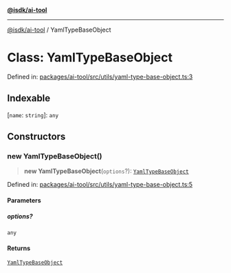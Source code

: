 [**@isdk/ai-tool**](../README.md)

***

[@isdk/ai-tool](../globals.md) / YamlTypeBaseObject

# Class: YamlTypeBaseObject

Defined in: [packages/ai-tool/src/utils/yaml-type-base-object.ts:3](https://github.com/isdk/ai-tool.js/blob/83a1524a1644365964efc043a7a7991d8fd46b49/src/utils/yaml-type-base-object.ts#L3)

## Indexable

\[`name`: `string`\]: `any`

## Constructors

### new YamlTypeBaseObject()

> **new YamlTypeBaseObject**(`options`?): [`YamlTypeBaseObject`](YamlTypeBaseObject.md)

Defined in: [packages/ai-tool/src/utils/yaml-type-base-object.ts:5](https://github.com/isdk/ai-tool.js/blob/83a1524a1644365964efc043a7a7991d8fd46b49/src/utils/yaml-type-base-object.ts#L5)

#### Parameters

##### options?

`any`

#### Returns

[`YamlTypeBaseObject`](YamlTypeBaseObject.md)
